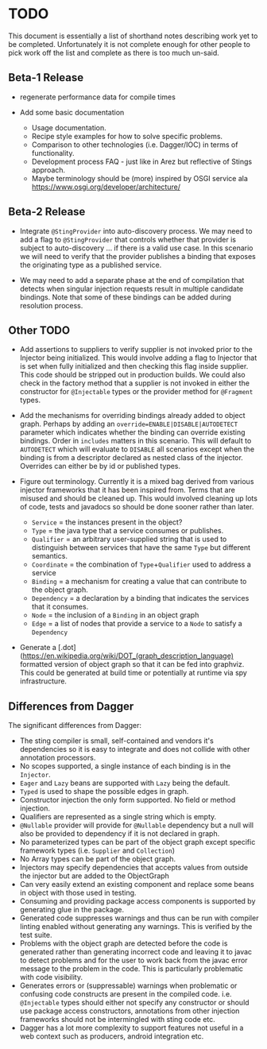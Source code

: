 # TODO

This document is essentially a list of shorthand notes describing work yet to be completed.
Unfortunately it is not complete enough for other people to pick work off the list and
complete as there is too much un-said.

## Beta-1 Release

* regenerate performance data for compile times

* Add some basic documentation
  * Usage documentation.
  * Recipe style examples for how to solve specific problems.
  * Comparison to other technologies (i.e. Dagger/IOC) in terms of functionality.
  * Development process FAQ - just like in Arez but reflective of Stings approach.
  * Maybe terminology should be (more) inspired by OSGI service ala https://www.osgi.org/developer/architecture/

## Beta-2 Release

* Integrate `@StingProvider` into auto-discovery process. We may need to add a flag to `@StingProvider` that
  controls whether that provider is subject to auto-discovery ... if there is a valid use case. In this scenario
  we will need to verify that the provider publishes a binding that exposes the originating type as a published
  service.

* We may need to add a separate phase at the end of compilation that detects when singular injection requests
  result in multiple candidate bindings. Note that some of these bindings can be added during resolution process.

## Other TODO

* Add assertions to suppliers to verify supplier is not invoked prior to the Injector being initialized.
  This would involve adding a flag to Injector that is set when fully initialized and then checking this
  flag inside supplier. This code should be stripped out in production builds. We could also check in the
  factory method that a supplier is not invoked in either the constructor for `@Injectable` types or the
  provider method for `@Fragment` types.

* Add the mechanisms for overriding bindings already added to object graph. Perhaps by adding an
  `override=ENABLE|DISABLE|AUTODETECT` parameter which indicates whether the binding can override
  existing bindings. Order in `includes` matters in this scenario. This will default to `AUTODETECT`
  which will evaluate to `DISABLE` all scenarios except when the binding is from a descriptor declared
  as nested class of the injector. Overrides can either be by id or published types.

* Figure out terminology. Currently it is a mixed bag derived from various injector frameworks that it has
  been inspired from. Terms that are misused and should be cleaned up. This would involved cleaning up lots
  of code, tests and javadocs so should be done sooner rather than later.
  * `Service` = the instances present in the object?
  * `Type` = the java type that a service consumes or publishes.
  * `Qualifier` = an arbitrary user-supplied string that is used to distinguish between services
    that have the same `Type` but different semantics.
  * `Coordinate` = the combination of `Type`+`Qualifier` used to address a service
  * `Binding` = a mechanism for creating a value that can contribute to the object graph.
  * `Dependency` = a declaration by a binding that indicates the services that it consumes.
  * `Node` = the inclusion of a `Binding` in an object graph
  * `Edge` = a list of nodes that provide a service to a `Node` to satisfy a `Dependency`

* Generate a [.dot](https://en.wikipedia.org/wiki/DOT_(graph_description_language) formatted version of
  object graph so that it can be fed into graphviz. This could be generated at build time or potentially
  at runtime via spy infrastructure.

## Differences from Dagger

The significant differences from Dagger:

* The sting compiler is small, self-contained and vendors it's dependencies so it is easy to integrate and
  does not collide with other annotation processors.
* No scopes supported, a single instance of each binding is in the `Injector`.
* `Eager` and `Lazy` beans are supported with `Lazy` being the default.
* `Typed` is used to shape the possible edges in graph.
* Constructor injection the only form supported. No field or method injection.
* Qualifiers are represented as a single string which is empty.
* `@Nullable` provider will provide for `@Nullable` dependency but a null will also be provided to dependency if it
  is not declared in graph.
* No parameterized types can be part of the object graph except specific framework types (i.e. `Supplier` and
  `Collection`)
* No Array types can be part of the object graph.
* Injectors may specify dependencies that accepts values from outside the injector but are added to the ObjectGraph
* Can very easily extend an existing component and replace some beans in object with those used in testing.
* Consuming and providing package access components is supported by generating glue in the package.
* Generated code suppresses warnings and thus can be run with compiler linting enabled without generating any warnings. This is verified by the test suite.
* Problems with the object graph are detected before the code is generated rather than generating incorrect code
  and leaving it to javac to detect problems and for the user to work back from the javac error message to the
  problem in the code. This is particularly problematic with code visibility.
* Generates errors or (suppressable) warnings when problematic or confusing code constructs are present in the compiled code. i.e. `@Injectable` types should either not specify any constructor or should use package access constructors, annotations from other injection frameworks should not be intermingled with sting code etc.
* Dagger has a lot more complexity to support features not useful in a web context such as producers, android integration etc.

